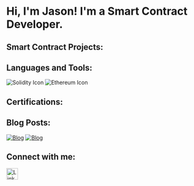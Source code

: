 # Hi, I'm Jason! I'm a Smart Contract Developer.

## Smart Contract Projects:

## Languages and Tools:
![Solidity Icon](https://img.icons8.com/color/48/000000/solidity.png)
![Ethereum Icon](https://img.icons8.com/color/48/000000/ethereum.png)

## Certifications:

## Blog Posts:
[![Blog](https://img.shields.io/badge/Read%20Blog-Leveraging%20Smart%20Contracts%20to%20Combat%20Insider%20Cybersecurity%20Threats-darkblue)](https://medium.com/@jasonvictor19/leveraging-smart-contracts-to-combat-insider-cybersecurity-threats-613f6052caec)
[![Blog](https://img.shields.io/badge/Read%20Blog-Lessons%20from%20the%20Biggest%20IT%20Outage%20in%20History%3A%20How%20Blockchain%20Can%20Prevent%20Future%20Disruptions-darkblue)](https://medium.com/@jasonvictor19/lessons-from-the-biggest-it-outage-in-history-how-blockchain-can-prevent-future-disruptions-9683ef678bb1)

## Connect with me:

<a href="https://linkedin.com">
  <img align="left" alt="LinkedIn" width="30px" src="https://img.icons8.com/fluent/48/000000/linkedin.png" />
</a>

<!-- Make sure to add some space after the icons -->
<br />
<br />

<!-- Now add your actual link references below -->
[linkedin]: https://linkedin.com

